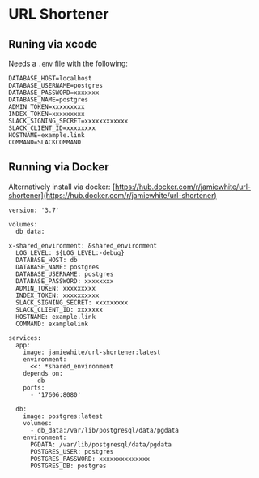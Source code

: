 # URL Shortener

## Runing via xcode

Needs a `.env` file with the following:

```
DATABASE_HOST=localhost
DATABASE_USERNAME=postgres
DATABASE_PASSWORD=xxxxxxx
DATABASE_NAME=postgres
ADMIN_TOKEN=xxxxxxxxx
INDEX_TOKEN=xxxxxxxxx
SLACK_SIGNING_SECRET=xxxxxxxxxxxx
SLACK_CLIENT_ID=xxxxxxxx
HOSTNAME=example.link
COMMAND=SLACKCOMMAND
```

## Running via Docker

Alternatively install via docker: [https://hub.docker.com/r/jamiewhite/url-shortener](https://hub.docker.com/r/jamiewhite/url-shortener)

```
version: '3.7'

volumes:
  db_data:

x-shared_environment: &shared_environment
  LOG_LEVEL: ${LOG_LEVEL:-debug}
  DATABASE_HOST: db
  DATABASE_NAME: postgres
  DATABASE_USERNAME: postgres
  DATABASE_PASSWORD: xxxxxxxx
  ADMIN_TOKEN: xxxxxxxxx
  INDEX_TOKEN: xxxxxxxxxx
  SLACK_SIGNING_SECRET: xxxxxxxxx
  SLACK_CLIENT_ID: xxxxxxx
  HOSTNAME: example.link
  COMMAND: examplelink

services:
  app:
    image: jamiewhite/url-shortener:latest
    environment:
      <<: *shared_environment
    depends_on:
      - db
    ports:
      - '17606:8080'

  db:
    image: postgres:latest
    volumes:
      - db_data:/var/lib/postgresql/data/pgdata
    environment:
      PGDATA: /var/lib/postgresql/data/pgdata
      POSTGRES_USER: postgres
      POSTGRES_PASSWORD: xxxxxxxxxxxxxx
      POSTGRES_DB: postgres
